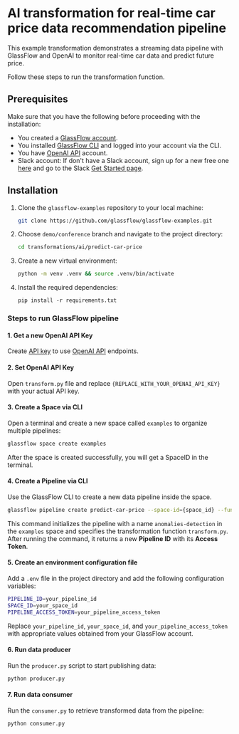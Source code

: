 # AI transformation for real-time car price data recommendation pipeline

This example transformation demonstrates a streaming data pipeline with GlassFlow and OpenAI to monitor real-time car data
and predict future price.

Follow these steps to run the transformation function.

## Prerequisites

Make sure that you have the following before proceeding with the installation:

- You created a [GlassFlow account](https://www.notion.so/o/aR82XtsD8fLEkzPmMtb7/s/pRyi93X0Jn9wrh2Z4Ffm/~/changes/9/get-started/create-account).
- You installed [GlassFlow CLI](https://www.notion.so/o/aR82XtsD8fLEkzPmMtb7/s/pRyi93X0Jn9wrh2Z4Ffm/~/changes/9/get-started/glassflow-cli) and logged into your account via the CLI.
- You have [OpenAI API](https://openai.com/api/) account.
- Slack account: If don't have a Slack account, sign up for a new free one [here](https://slack.com/get-started) and go to the Slack [Get Started page](https://slack.com/get-started#/createnew).

## Installation

1. Clone the `glassflow-examples` repository to your local machine:
    
    ```bash
    git clone https://github.com/glassflow/glassflow-examples.git
    ```
    
2. Choose `demo/conference` branch and navigate to the project directory:
    
    ```bash
    cd transformations/ai/predict-car-price
    ```

3. Create a new virtual environment:
    
    ```bash
    python -m venv .venv && source .venv/bin/activate
    ```
    
4. Install the required dependencies:
    
    ```
    pip install -r requirements.txt
    ```    

### Steps to run GlassFlow pipeline

#### 1. Get a new OpenAI API Key

 Create [API key](https://platform.openai.com/api-keys) to use [OpenAI API](https://platform.openai.com/docs/api-reference/authentication) endpoints.

#### 2. Set OpenAI API Key

Open `transform.py` file and replace `{REPLACE_WITH_YOUR_OPENAI_API_KEY}` with your actual API key.

#### 3. Create a Space via CLI

Open a terminal and create a new space called `examples` to organize multiple pipelines:

```bash
glassflow space create examples
```

After the space is created successfully, you will get a SpaceID in the terminal.

#### 4. Create a Pipeline via CLI

Use the GlassFlow CLI to create a new data pipeline inside the space. 

```bash
glassflow pipeline create predict-car-price --space-id={space_id} --function=transform.py --requirements=openai
```

This command initializes the pipeline with a name `anomalies-detection` in the `examples` space and specifies the transformation function `transform.py`. After running the command, it returns a new **Pipeline ID** with its **Access Token**.

#### 5. Create an environment configuration file

Add a `.env` file in the project directory and add the following configuration variables:

```bash
PIPELINE_ID=your_pipeline_id
SPACE_ID=your_space_id
PIPELINE_ACCESS_TOKEN=your_pipeline_access_token
```

Replace `your_pipeline_id`, `your_space_id`, and `your_pipeline_access_token` with appropriate values obtained from your GlassFlow account.

#### 6. Run data producer

Run the `producer.py` script to start publishing data:

```bash
python producer.py
```

#### 7. Run data consumer

Run the `consumer.py` to retrieve transformed data from the pipeline:

```bash
python consumer.py
```
